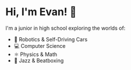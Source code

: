 # Hi, I'm Evan! 👋

I'm a junior in high school exploring the worlds of:

- 🤖 Robotics & Self-Driving Cars  
- 💻 Computer Science  
- ⚛️ Physics & Math  
- 🎷 Jazz & Beatboxing
